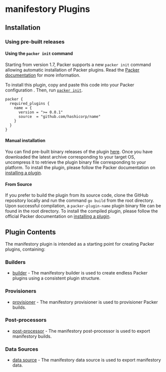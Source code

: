# manifestory Plugins

<!--
  Include a short overview about the plugin.

  This document is a great location for creating a table of contents for each
  of the components the plugin may provide. This document should load automatically
  when navigating to the docs directory for a plugin.

-->

## Installation

### Using pre-built releases

#### Using the `packer init` command

Starting from version 1.7, Packer supports a new `packer init` command allowing
automatic installation of Packer plugins. Read the
[Packer documentation](https://www.packer.io/docs/commands/init) for more information.

To install this plugin, copy and paste this code into your Packer configuration .
Then, run [`packer init`](https://www.packer.io/docs/commands/init).

```hcl
packer {
  required_plugins {
    name = {
      version = ">= 0.0.1"
      source  = "github.com/hashicorp/name"
    }
  }
}
```

#### Manual installation

You can find pre-built binary releases of the plugin [here](https://github.com/hashicorp/packer-plugin-name/releases).
Once you have downloaded the latest archive corresponding to your target OS,
uncompress it to retrieve the plugin binary file corresponding to your platform.
To install the plugin, please follow the Packer documentation on
[installing a plugin](https://www.packer.io/docs/extending/plugins/#installing-plugins).


#### From Source

If you prefer to build the plugin from its source code, clone the GitHub
repository locally and run the command `go build` from the root
directory. Upon successful compilation, a `packer-plugin-name` plugin
binary file can be found in the root directory.
To install the compiled plugin, please follow the official Packer documentation
on [installing a plugin](https://www.packer.io/docs/extending/plugins/#installing-plugins).


## Plugin Contents

The manifestory plugin is intended as a starting point for creating Packer plugins, containing:

### Builders

- [builder](/docs/builders/builder-name.mdx) - The manifestory builder is used to create endless Packer
  plugins using a consistent plugin structure.

### Provisioners

- [provisioner](/docs/provisioners/provisioner-name.mdx) - The manifestory provisioner is used to provisioner
  Packer builds.

### Post-processors

- [post-processor](/docs/post-processors/postprocessor-name.mdx) - The manifestory post-processor is used to
  export manifestory builds.

### Data Sources

- [data source](/docs/datasources/datasource-name.mdx) - The manifestory data source is used to
  export manifestory data.

